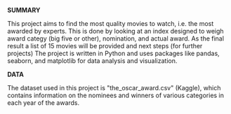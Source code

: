 **SUMMARY**

This project aims to find the most quality movies to watch, i.e. the most awarded by experts.
This is done by looking at an index designed to weigh award categy (big five or other), nomination, and actual award.
As the final result a list of 15 movies will be provided and next steps (for further projects)
The project is written in Python and uses packages like pandas, seaborn, and matplotlib for data analysis and visualization.

**DATA**

The dataset used in this project is "the_oscar_award.csv" (Kaggle), which contains information on the nominees and winners of various categories in each year of the awards.
